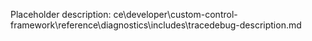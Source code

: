 Placeholder description: ce\developer\custom-control-framework\reference\diagnostics\includes\tracedebug-description.md
